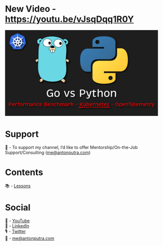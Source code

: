 # New Video - https://youtu.be/vJsqDqq1R0Y

![YouTube Art](assets/180.png?raw=true "Title")

# Support

🔴 - To support my channel, I’d like to offer Mentorship/On-the-Job Support/Consulting (me@antonputra.com)

# Contents

📚 - [Lessons](docs/contents.md)

# Social

🎥 - [YouTube](https://www.youtube.com/c/AntonPutra)  
💼 - [LinkedIn](https://www.linkedin.com/in/anton-putra)  
🎙 - [Twitter](https://twitter.com/antonvputra)  
📨 - me@antonputra.com  
